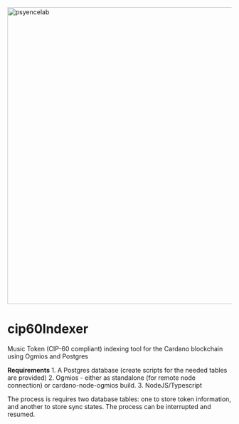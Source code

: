 <img width="666" alt="psyencelab" src="https://github.com/user-attachments/assets/e1d10ccd-a411-4d85-9fb0-549f6ca36bcd" />

# cip60Indexer
Music Token (CIP-60 compliant) indexing tool for the Cardano blockchain using Ogmios and Postgres

**Requirements**
    1. A Postgres database (create scripts for the needed tables are provided)
    2. Ogmios - either as standalone (for remote node connection) or cardano-node-ogmios build.
    3. NodeJS/Typescript

The process is requires two database tables: one to store token information, and another to store sync states.  The process can be interrupted and resumed.


